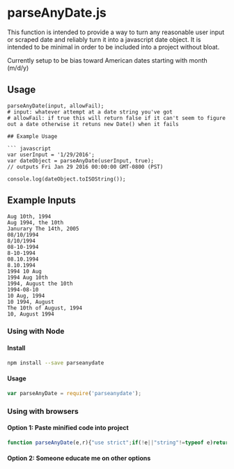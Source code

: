 # parseAnyDate.js

This function is intended to provide a way to turn any reasonable user input or scraped date and reliably turn it into a javascript date object. It is intended to be minimal in order to be included into a project without bloat.

Currently setup to be bias toward American dates starting with month (m/d/y)
## Usage
```
parseAnyDate(input, allowFail);
# input: whatever attempt at a date string you've got
# allowFail: if true this will return false if it can't seem to figure out a date otherwise it retuns new Date() when it fails

## Example Usage

``` javascript
var userInput = '1/29/2016';
var dateObject = parseAnyDate(userInput, true);
// outputs Fri Jan 29 2016 00:00:00 GMT-0800 (PST)

console.log(dateObject.toISOString());

```

## Example Inputs
```
Aug 10th, 1994
Aug 1994, the 10th
Janurary The 14th, 2005
08/10/1994
8/10/1994
08-10-1994
8-10-1994
08.10.1994
8.10.1994
1994 10 Aug
1994 Aug 10th
1994, August the 10th
1994-08-10
10 Aug, 1994
10 1994, August
The 10th of August, 1994
10, August 1994
```

### Using with Node
#### Install
``` sh
npm install --save parseanydate
```
#### Usage
``` javascript
var parseAnyDate = require('parseanydate');
```

### Using with browsers

#### Option 1: Paste minified code into project
``` javascript
function parseAnyDate(e,r){"use strict";if(!e||"string"!=typeof e)return!t instanceof Date?!r&&new Date:e;if(8===e.length&&!isNaN(e)){var t=new Date(e.substr(0,4),e.substr(4,2)-1,e.substr(6,2));if(t)return t}var a=Date.parse(e);if(!isNaN(a))return new Date(a);e&&!isNaN(e)&&(e+="");var s=["jan","feb","mar","apr","may","jun","jul","aug","sep","oct","nov","dec"],i=["th","st","rd","nd"],n=!1,d="",t={h:0,mi:0,s:0},m=function(e,r,a){if(e||"0"===e){if(isNaN(e)){n=!1;var d=s.indexOf(e.substr(0,3).toLowerCase());if(d>-1)return void(t.m=d+1+"");var m=i.indexOf(e.replace(/[^a-z]/gi,"").toLowerCase());if(e=e.replace(/[^0-9]/g,""),m>-1)return void(t.d=e)}else n=!0;if(t.y&&t.m&&t.d)t.h?t.mi?t.s||(t.s=e):t.mi=e:t.h=e;else{if(!t.d&&(t.m||t.y))return void(t.d=e);t.y||(4===e.length&&n?t.y=e:t.m&&t.d&&(t.y=e)),t.m||(t.m=e)}}};e.split(/[^A-Za-z0-9]/).forEach(m),t.d<10&&(t.d="0"+1*t.d),t.m<10&&(t.m="0"+1*t.m),d=t.y+"-"+t.m+"-"+t.d,(t.h||t.mi||t.s)&&(t.h<10&&(t.h="0"+1*t.h),t.mi<10&&(t.mi="0"+1*t.mi),t.s<10&&(t.s="0"+1*t.s),d+="T "+t.h+":"+t.mi+":"+t.s);var a=Date.parse(d);return isNaN(a)?!r&&new Date:new Date(a)};
```

#### Option 2: Someone educate me on other options
